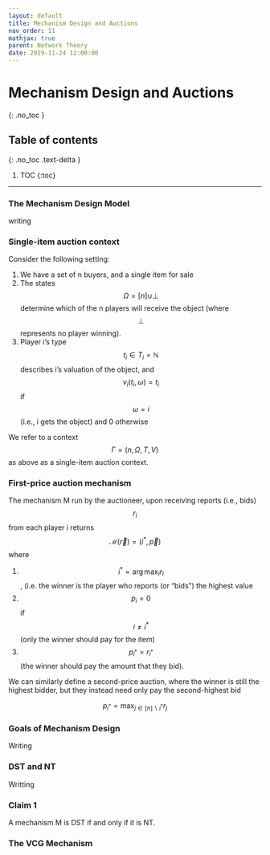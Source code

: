 ```yaml
---
layout: default
title: Mechanism Design and Auctions
nav_order: 11
mathjax: true
parent: Network Theory
date: 2019-11-24 12:00:00
---
```


# Mechanism Design and Auctions

{: .no_toc }

## Table of contents
{: .no_toc .text-delta }

1. TOC
{:toc}

--- 
 
### The Mechanism Design Model

writing


### Single-item auction context

Consider the following setting:
1. We have a set of n buyers, and a single item for sale
2. The states $$\Omega=[n] \cup \perp$$ determine which of the n players will receive the
object (where $$\perp$$ represents no player winning).
3. Player i’s type $$t_{i} \in T_{i}=\mathbb{N}$$ describes i’s valuation of the object, and
$$v_{i}\left(t_{i}, \omega\right)=t_{i}$$ if $$\omega = i$$ (i.e., i gets the object) and 0 otherwise

We refer to a context $$\Gamma = (n, \Omega, T, V )$$ as above as a single-item auction
context.

### First-price auction mechanism 
The mechanism M run by the auctioneer,
upon receiving reports (i.e., bids) $$r_{i}$$ from each player i returns $$\mathcal{M}(\vec{r}) =\left(i^{*}, \vec{p}\right)$$ where
1. $$i^{*}=\arg \max _{i} r_{i}$$, (i.e. the winner is the player who reports (or “bids”)
the highest value
2. $$p_{i}=0$$ if $$i \neq i^{*}$$ (only the winner should pay for the item)
3. $$p_{i^{*}} =r_{i^{*}}$$ (the winner should pay the amount that they bid).


We can similarly define a second-price auction, where the winner is still the
highest bidder, but they instead need only pay the second-highest bid

$$
p_{i^{*}}=\max _{j \in[n] \backslash i^{*}} r_{j}
$$

### Goals of Mechanism Design

Writing

### DST and NT

Writting

### Claim 1
A mechanism M is DST if and only if it is NT.

### The VCG Mechanism
